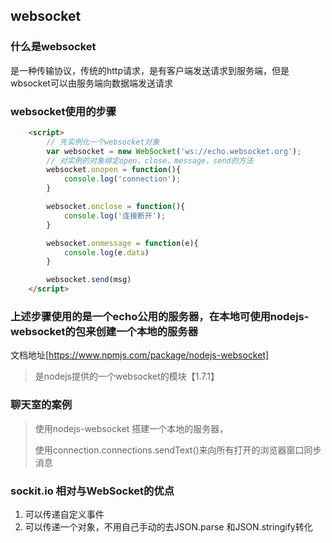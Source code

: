## websocket

### 什么是websocket
是一种传输协议，传统的http请求，是有客户端发送请求到服务端，但是wbsocket可以由服务端向数据端发送请求

### websocket使用的步骤
```html
	<script>
		// 先实例化一个websocket对象
		var websocket = new WebSocket('ws://echo.websocket.org');
		// 对实例的对象绑定open，close，message，send的方法
		websocket.onopen = function(){
			console.log('connection');
		}

		websocket.onclose = function(){
			console.log('连接断开');
		}

		websocket.onmessage = function(e){
			console.log(e.data)
		}

		websocket.send(msg)
	</script>
```

### 上述步骤使用的是一个echo公用的服务器，在本地可使用nodejs-websocket的包来创建一个本地的服务器
文档地址[https://www.npmjs.com/package/nodejs-websocket]
> 是nodejs提供的一个websocket的模块【1.7.1】

### 聊天室的案例 
> 使用nodejs-websocket 搭建一个本地的服务器，
> 
> 使用connection.connections.sendText()来向所有打开的浏览器窗口同步消息


### sockit.io  相对与WebSocket的优点
1. 可以传递自定义事件
2. 可以传递一个对象，不用自己手动的去JSON.parse 和JSON.stringify转化













